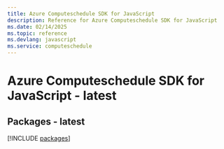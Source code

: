 ```yaml
---
title: Azure Computeschedule SDK for JavaScript
description: Reference for Azure Computeschedule SDK for JavaScript
ms.date: 02/14/2025
ms.topic: reference
ms.devlang: javascript
ms.service: computeschedule
---
```

# Azure Computeschedule SDK for JavaScript - latest
## Packages - latest
[!INCLUDE [packages](computeschedule-index.md)]